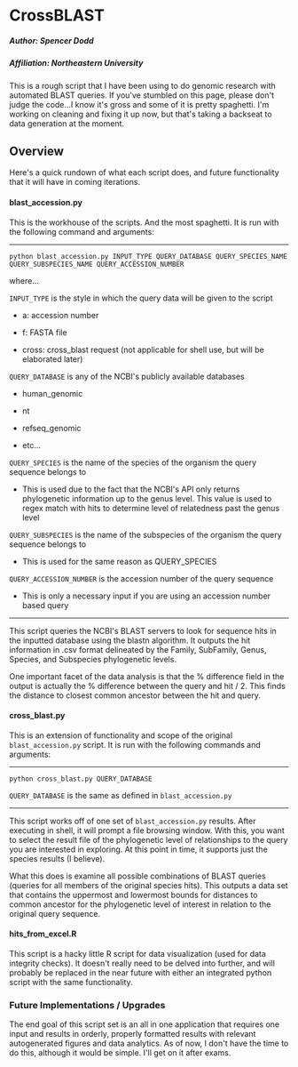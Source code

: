 # CrossBLAST
##### Author: Spencer Dodd
##### Affiliation: Northeastern University

This is a rough script that I have been using to do genomic research with automated BLAST queries. If you've stumbled on this page, please don't judge the code...I know it's gross and some of it is pretty spaghetti. I'm working on cleaning and fixing it up now, but that's taking a backseat to data generation at the moment.

## Overview

Here's a quick rundown of what each script does, and future functionality that it will have in coming iterations.

#### blast_accession.py

This is the workhouse of the scripts. And the most spaghetti. It is run with the following command and arguments:

--------------------------------------------------------
```
python blast_accession.py INPUT_TYPE QUERY_DATABASE QUERY_SPECIES_NAME QUERY_SUBSPECIES_NAME QUERY_ACCESSION_NUMBER
```

where...

```INPUT_TYPE``` is the style in which the query data will be given to the script

  + a: accession number

  + f: FASTA file

  + cross: cross_blast request (not applicable for shell use, but will be elaborated later)

```QUERY_DATABASE``` is any of the NCBI's publicly available databases 

  + human_genomic

  + nt

  + refseq_genomic

  + etc...

```QUERY_SPECIES``` is the name of the species of the organism the query sequence belongs to

  + This is used due to the fact that the NCBI's API only returns phylogenetic information up to the genus level. This value is used to regex match with hits to determine level of relatedness past the genus level

```QUERY_SUBSPECIES``` is the name of the subspecies of the organism the query sequence belongs to

  + This is used for the same reason as QUERY_SPECIES

```QUERY_ACCESSION_NUMBER``` is the accession number of the query sequence

  + This is only a necessary input if you are using an accession number based query

--------------------------------------------------------

This script queries the NCBI's BLAST servers to look for sequence hits in the inputted database using the blastn algorithm. It outputs the hit information in .csv format delineated by the Family, SubFamily, Genus, Species, and Subspecies phylogenetic levels. 

One important facet of the data analysis is that the % difference field in the output is actually the % difference between the query and hit / 2. This finds the distance to closest common ancestor between the hit and query.

#### cross_blast.py

This is an extension of functionality and scope of the original ```blast_accession.py``` script. It is run with the following commands and arguments:

--------------------------------------------------------
```
python cross_blast.py QUERY_DATABASE
```

```QUERY_DATABASE``` is the same as defined in ```blast_accession.py```

--------------------------------------------------------

This script works off of one set of ```blast_accession.py``` results. After executing in shell, it will prompt a file browsing window. With this, you want to select the result file of the phylogenetic level of relationships to the query you are interested in exploring. At this point in time, it supports just the species results (I believe).

What this does is examine all possible combinations of BLAST queries (queries for all members of the original species hits). This outputs a data set that contains the uppermost and lowermost bounds for distances to common ancestor for the phylogenetic level of interest in relation to the original query sequence. 

#### hits_from_excel.R

This script is a hacky little R script for data visualization (used for data integrity checks). It doesn't really need to be delved into further, and will probably be replaced in the near future with either an integrated python script with the same functionality.

### Future Implementations / Upgrades

The end goal of this script set is an all in one application that requires one input and results in orderly, properly formatted results with relevant autogenerated figures and data analytics. As of now, I don't have the time to do this, although it would be simple. I'll get on it after exams.











